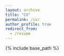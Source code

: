 ```yaml
---
layout: archive
title: "CV"
permalink: /cv/
author_profile: true
redirect_from:
  - /resume
---
```


{% include base_path %}

<!-- <embed src="http://huibinshen.github.io/files/huibinshen_cv.pdf" width="650" height="1800" type='application/pdf'> -->